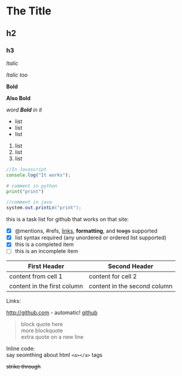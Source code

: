 # The Title

## h2
### h3

*Italic*

_Italic too_

**Bold**

__Also Bold__

*word **Bold** in it*

* list
* list
* list
  
1. list 
2. list
3. list

```javascript
//In Javascript
console.log("It works");
```

```python
# comment in python
print("print")
```
```java
//comment in java
system.out.printLn("print");
```

this is a task list for github that works on that site:

- [x] @mentions, #refs, [links](), **formatting**, and <del>teags</del> supported
- [x] list syntax required (any unordered or ordered list supported)
- [x] this is a completed item
- [ ] this is an incomplete item

First Header | Second Header
------------ | -------------
content from cell 1 | content for cell 2
content in the first column | content in the second column
Links:

http://github.com - automatic!
[github](http://github.com)

> block quote here  
> more blockquote  
> extra quote on a new line

Inline code:  
say seomthing about html `<a></a>` tags

~~strike through~~